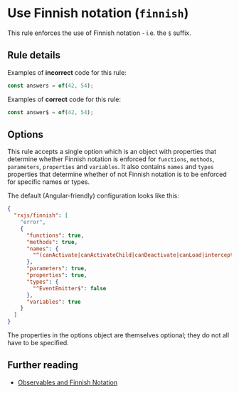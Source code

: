 # Use Finnish notation (`finnish`)

This rule enforces the use of Finnish notation - i.e. the `$` suffix.

## Rule details

Examples of **incorrect** code for this rule:

```ts
const answers = of(42, 54);
```

Examples of **correct** code for this rule:

```ts
const answer$ = of(42, 54);
```

## Options

This rule accepts a single option which is an object with properties that determine whether Finnish notation is enforced for `functions`, `methods`, `parameters`, `properties` and `variables`. It also contains `names` and `types` properties that determine whether of not Finnish notation is to be enforced for specific names or types.

The default (Angular-friendly) configuration looks like this:

```json
{
  "rxjs/finnish": [
    "error",
    {
      "functions": true,
      "methods": true,
      "names": {
        "^(canActivate|canActivateChild|canDeactivate|canLoad|intercept|resolve|validate)$": false
      },
      "parameters": true,
      "properties": true,
      "types": {
        "^EventEmitter$": false
      },
      "variables": true
    }
  ]
}
```

The properties in the options object are themselves optional; they do not all have to be specified.

## Further reading

- [Observables and Finnish Notation](https://medium.com/@benlesh/observables-and-finnish-notation-df8356ed1c9b)
